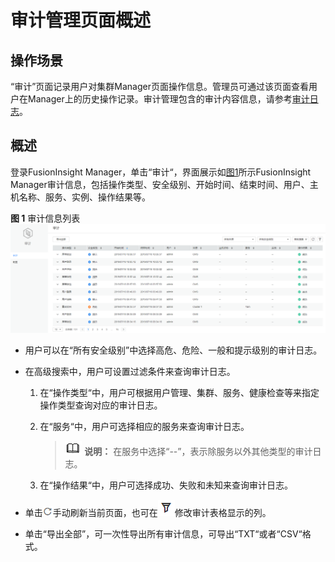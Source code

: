 # 审计管理页面概述<a name="admin_guide_000085"></a>

## 操作场景<a name="section4363359271"></a>

“审计”页面记录用户对集群Manager页面操作信息。管理员可通过该页面查看用户在Manager上的历史操作记录。审计管理包含的审计内容信息，请参考[审计日志](关于日志.md#s481f1c14aca34ee788baed345970a5c0)。

## 概述<a name="section159523843611"></a>

登录FusionInsight Manager，单击“审计“，界面展示如[图1](#fig143491215103920)所示FusionInsight Manager审计信息，包括操作类型、安全级别、开始时间、结束时间、用户、主机名称、服务、实例、操作结果等。

**图 1**  审计信息列表<a name="fig143491215103920"></a>  
![](figures/审计信息列表.png "审计信息列表")

-   用户可以在“所有安全级别”中选择高危、危险、一般和提示级别的审计日志。
-   在高级搜索中，用户可设置过滤条件来查询审计日志。
    1.  在“操作类型“中，用户可根据用户管理、集群、服务、健康检查等来指定操作类型查询对应的审计日志。
    2.  在“服务“中，用户可选择相应的服务来查询审计日志。

        >![](public_sys-resources/icon-note.gif) **说明：** 
        >在服务中选择“--”，表示除服务以外其他类型的审计日志。

    3.  在“操作结果“中，用户可选择成功、失败和未知来查询审计日志。

-   单击![](figures/zh-cn_image_0263899268.png)手动刷新当前页面，也可在![](figures/filte.png)修改审计表格显示的列。
-   单击“导出全部”，可一次性导出所有审计信息，可导出“TXT“或者“CSV“格式。

